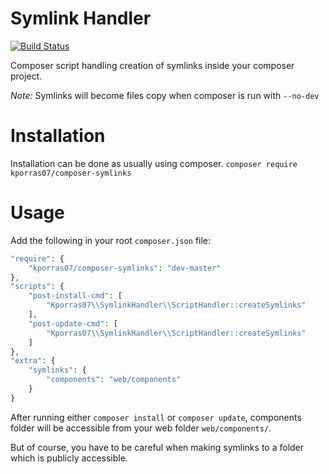 # Symlink Handler

[![Build Status](https://travis-ci.org/kporras07/composer-symlinks.svg?branch=master)](https://travis-ci.org/kporras07/composer-symlinks)

Composer script handling creation of symlinks inside your composer project.

*Note:* Symlinks will become files copy when composer is run with `--no-dev`

# Installation
Installation can be done as usually using composer.
`composer require kporras07/composer-symlinks`

# Usage
Add the following in your root `composer.json` file:

```php
"require": {
    "kporras07/composer-symlinks": "dev-master"
},
"scripts": {
    "post-install-cmd": [
        "Kporras07\\SymlinkHandler\\ScriptHandler::createSymlinks"
    ],
    "post-update-cmd": [
        "Kporras07\\SymlinkHandler\\ScriptHandler::createSymlinks"
    ]
},
"extra": {
    "symlinks": {
        "components": "web/components"
    }
}
```

After running either `composer install` or `composer update`, components folder will be accessible from your web folder `web/components/`.

But of course, you have to be careful when making symlinks to a folder which is publicly accessible.
